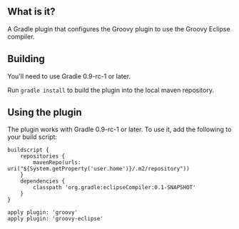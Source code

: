 What is it?
-----------

A Gradle plugin that configures the Groovy plugin to use the Groovy Eclipse compiler.

Building
--------

You'll need to use Gradle 0.9-rc-1 or later.

Run `gradle install` to build the plugin into the local maven repository.

Using the plugin
----------------

The plugin works with Gradle 0.9-rc-1 or later. To use it, add the following to your build script:

    buildscript {
        repositories {
            mavenRepo(urls: uri("${System.getProperty('user.home')}/.m2/repository"))
        }
        dependencies {
            classpath 'org.gradle:eclipseCompiler:0.1-SNAPSHOT'
        }
    }

    apply plugin: 'groovy'
    apply plugin: 'groovy-eclipse'
